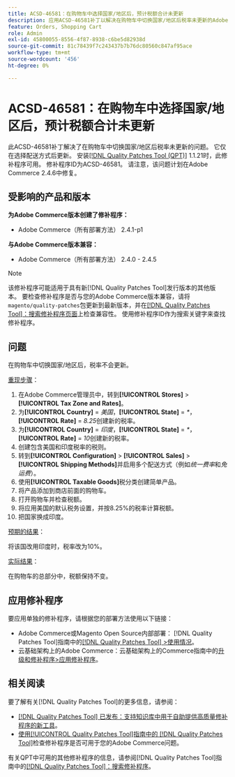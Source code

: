 ```yaml
---
title: ACSD-46581：在购物车中选择国家/地区后，预计税额合计未更新
description: 应用ACSD-46581补丁以解决在购物车中切换国家/地区后税率未更新的Adobe Commerce问题。
feature: Orders, Shopping Cart
role: Admin
exl-id: 45800055-8556-4f87-8938-c6be5d82938d
source-git-commit: 81c78439f7c243437b7b76dc80560c847af95ace
workflow-type: tm+mt
source-wordcount: '456'
ht-degree: 0%

---
```


# ACSD-46581：在购物车中选择国家/地区后，预计税额合计未更新

此ACSD-46581补丁解决了在购物车中切换国家/地区后税率未更新的问题。 它仅在选择配送方式后更新。 安装[[!DNL Quality Patches Tool (QPT)]](https://experienceleague.adobe.com/zh-hans/docs/commerce-knowledge-base/kb/announcements/commerce-announcements/magento-quality-patches-released-new-tool-to-self-serve-quality-patches) 1.1.21时，此修补程序可用。 修补程序ID为ACSD-46581。 请注意，该问题计划在Adobe Commerce 2.4.6中修复。

## 受影响的产品和版本

**为Adobe Commerce版本创建了修补程序：**
* Adobe Commerce（所有部署方法） 2.4.1-p1

**与Adobe Commerce版本兼容：**
* Adobe Commerce（所有部署方法） 2.4.0 - 2.4.5

>[!NOTE]
>
>该修补程序可能适用于具有新[!DNL Quality Patches Tool]发行版本的其他版本。 要检查修补程序是否与您的Adobe Commerce版本兼容，请将`magento/quality-patches`包更新到最新版本，并在[[!DNL Quality Patches Tool]：搜索修补程序页面](https://experienceleague.adobe.com/tools/commerce-quality-patches/index.html?lang=zh-Hans)上检查兼容性。 使用修补程序ID作为搜索关键字来查找修补程序。

## 问题

在购物车中切换国家/地区后，税率不会更新。

<u>重现步骤</u>：

1. 在Adobe Commerce管理员中，转到&#x200B;**[!UICONTROL Stores]** > **[!UICONTROL Tax Zone and Rates]**。
1. 为&#x200B;**[!UICONTROL Country]** = _美国_，**[!UICONTROL State]** = _*_，**[!UICONTROL Rate]** = _8.25_&#x200B;创建新的税率。
1. 为&#x200B;**[!UICONTROL Country]** = _印度_，**[!UICONTROL State]** = _*_，**[!UICONTROL Rate]** = _10_&#x200B;创建新的税率。
1. 创建包含美国和印度税率的税则。
1. 转到&#x200B;**[!UICONTROL Configuration]** > **[!UICONTROL Sales]** > **[!UICONTROL Shipping Methods]**&#x200B;并启用多个配送方式（例如&#x200B;_统一费率_&#x200B;和&#x200B;_免运费_）。
1. 使用&#x200B;**[!UICONTROL Taxable Goods]**&#x200B;税分类创建简单产品。
1. 将产品添加到商店前面的购物车。
1. 打开购物车并检查税额。
1. 将应用美国的默认税务设置，并按8.25%的税率计算税额。
1. 把国家换成印度。

<u>预期的结果</u>：

将该国改用印度时，税率改为10%。

<u>实际结果</u>：

在购物车的总部分中，税额保持不变。

## 应用修补程序

要应用单独的修补程序，请根据您的部署方法使用以下链接：

* Adobe Commerce或Magento Open Source内部部署： [!DNL Quality Patches Tool]指南中的[[!DNL Quality Patches Tool] >使用情况](/help/tools/quality-patches-tool/usage.md)。
* 云基础架构上的Adobe Commerce：云基础架构上的Commerce指南中的[升级和修补程序>应用修补程序](https://experienceleague.adobe.com/docs/commerce-cloud-service/user-guide/develop/upgrade/apply-patches.html?lang=zh-Hans)。

## 相关阅读

要了解有关[!DNL Quality Patches Tool]的更多信息，请参阅：

* [[!DNL Quality Patches Tool] 已发布：支持知识库中用于自助提供高质量修补程序的新工具](https://experienceleague.adobe.com/zh-hans/docs/commerce-knowledge-base/kb/announcements/commerce-announcements/magento-quality-patches-released-new-tool-to-self-serve-quality-patches)。
* [使用[!UICONTROL Quality Patches Tool]指南中的 [!DNL Quality Patches Tool]](/help/tools/quality-patches-tool/patches-available-in-qpt/check-patch-for-magento-issue-with-magento-quality-patches.md)检查修补程序是否可用于您的Adobe Commerce问题。


有关QPT中可用的其他修补程序的信息，请参阅[!DNL Quality Patches Tool]指南中的[[!DNL Quality Patches Tool]：搜索修补程序](https://experienceleague.adobe.com/tools/commerce-quality-patches/index.html?lang=zh-Hans)。
